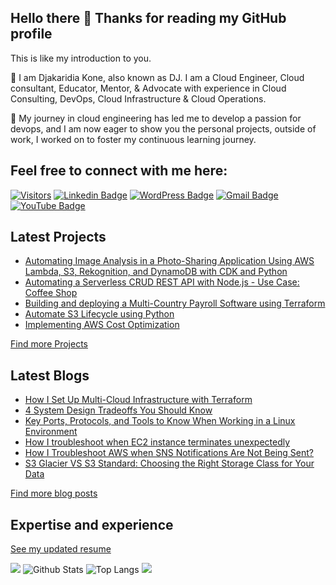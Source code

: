 ## Hello there 👋 Thanks for reading my GitHub profile

This is like my introduction to you. 

🔭 I am Djakaridia Kone, also known as DJ. I am a Cloud Engineer, Cloud consultant, Educator, Mentor, & Advocate with experience in Cloud Consulting, DevOps, Cloud Infrastructure & Cloud Operations. 

🌱 My journey in cloud engineering has led me to develop a passion for devops, and I am now eager to show you the personal projects, outside of work, I worked on to foster my continuous learning journey.


## Feel free to connect with me here:

[![Visitors](https://api.visitorbadge.io/api/visitors?path=djcloudking%2Fdjcloudking&label=VISITORS&countColor=%23263759)](https://visitorbadge.io/status?path=djcloudking%2Fdjcloudking)
[![Linkedin Badge](https://img.shields.io/badge/-LinkedIn-blue?style=flat-square&logo=Linkedin&logoColor=white&link=https://www.linkedin.com/in/djakaridiakone/)](https://www.linkedin.com/in/djakaridiakone/)
[![WordPress Badge](https://img.shields.io/badge/Website-21759B?style=flat-square&logo=wordpress&logoColor=white&link=https://cloudwithdj.com)](https://cloudwithdj.com)
[![Gmail Badge](https://img.shields.io/badge/-Email-c14438?style=flat-square&logo=Gmail&logoColor=white&link=mailto:djkone2025@gmail.com)](mailto:djkone2025@gmail.com)
[![YouTube Badge](https://img.shields.io/badge/Newsletter-FF0000?style=flat-square&logo=convertkit&logoColor=white&link=https://www.whatsnewcloud.com/)](https://www.whatsnewcloud.com/)


## Latest Projects

- [Automating Image Analysis in a Photo-Sharing Application Using AWS Lambda, S3, Rekognition, and DynamoDB with CDK and Python](https://github.com/djcloudking/photo-sharing-application-project)
- [Automating a Serverless CRUD REST API with Node.js - Use Case: Coffee Shop](https://github.com/djcloudking/coffee-shop-crud-api-node-js-project)
- [Building and deploying a Multi-Country Payroll Software using Terraform](https://github.com/djcloudking/terraform-projects/tree/main/13_Hybrid%20cloud%20deployment)
- [Automate S3 Lifecycle using Python](https://github.com/djcloudking/automate-s3-lifecycle-policies)
- [Implementing AWS Cost Optimization](https://github.com/djcloudking/aws-cost-optimization-with-ebs-snapshot-and-lambda-project)

[Find more Projects ](https://github.com/djcloudking?tab=repositories)


## Latest Blogs

- <a href="https://cloudwithdj.com/how-i-set-up-multi-cloud-infrastructure-with-terraform/"> How I Set Up Multi-Cloud Infrastructure with Terraform</a>
- <a href="https://cloudwithdj.com/4-system-design-tradeoffs-you-should-know/"> 4 System Design Tradeoffs You Should Know </a>
- <a href="https://cloudwithdj.com/key-ports-protocols-and-tools-to-know-when-working-in-a-linux-environment/">Key Ports, Protocols, and Tools to Know When Working in a Linux Environment </a>
- <a href="https://cloudwithdj.com/how-i-troubleshoot-when-ec2-instance-terminates-unexpectedly/"> How I troubleshoot when EC2 instance terminates unexpectedly </a>
- <a href="https://cloudwithdj.com/how-i-troubleshoot-aws-when-sns-notifications-are-not-being-sent/"> How I Troubleshoot AWS when SNS Notifications Are Not Being Sent? </a>
- <a href="https://cloudwithdj.com/s3-glacier-vs-s3-standard-choosing-the-right-storage-class-for-your-data/"> S3 Glacier VS S3 Standard: Choosing the Right Storage Class for Your Data </a>

[Find more blog posts](https://cloudwithdj.com.blog)

## Expertise and experience

[See my updated resume](https://github.com/djcloudking/resume-portfolio)



[![](https://github-profile-summary-cards.vercel.app/api/cards/profile-details?username=djcloudking&theme=github_dark)](https://github.com/vn7n24fzkq/github-profile-summary-cards)
![Github Stats](https://github-readme-stats.vercel.app/api?username=djcloudking&count_private=true&show_icons=true&include_all_commits=true)
![Top Langs](https://github-readme-stats.vercel.app/api/top-langs/?username=djcloudking&hide=TeX&layout=compact)
[![](https://github-profile-summary-cards.vercel.app/api/cards/most-commit-language?username=djcloudking&theme=github_dark)](https://github.com/vn7n24fzkq/github-profile-summary-cards)

